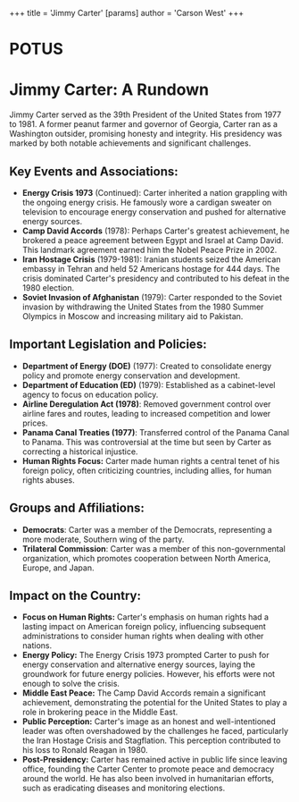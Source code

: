 +++
 title = 'Jimmy Carter'
[params]
	author = 'Carson West'
+++
# POTUS
# Jimmy Carter: A Rundown

Jimmy Carter served as the 39th President of the United States from 1977 to 1981. A former peanut farmer and governor of Georgia, Carter ran as a Washington outsider, promising honesty and integrity. His presidency was marked by both notable achievements and significant challenges.

## Key Events and Associations:

*   **Energy Crisis 1973** (Continued): Carter inherited a nation grappling with the ongoing energy crisis. He famously wore a cardigan sweater on television to encourage energy conservation and pushed for alternative energy sources.
*   **Camp David Accords** (1978): Perhaps Carter's greatest achievement, he brokered a peace agreement between Egypt and Israel at Camp David. This landmark agreement earned him the Nobel Peace Prize in 2002.
*   **Iran Hostage Crisis** (1979-1981): Iranian students seized the American embassy in Tehran and held 52 Americans hostage for 444 days. The crisis dominated Carter's presidency and contributed to his defeat in the 1980 election.
*   **Soviet Invasion of Afghanistan** (1979): Carter responded to the Soviet invasion by withdrawing the United States from the 1980 Summer Olympics in Moscow and increasing military aid to Pakistan.

## Important Legislation and Policies:

*   **Department of Energy (DOE)** (1977): Created to consolidate energy policy and promote energy conservation and development.
*   **Department of Education (ED)** (1979): Established as a cabinet-level agency to focus on education policy.
*   **Airline Deregulation Act (1978)**: Removed government control over airline fares and routes, leading to increased competition and lower prices.
*   **Panama Canal Treaties (1977)**: Transferred control of the Panama Canal to Panama. This was controversial at the time but seen by Carter as correcting a historical injustice.
*   **Human Rights Focus:** Carter made human rights a central tenet of his foreign policy, often criticizing countries, including allies, for human rights abuses.

## Groups and Affiliations:

*   **Democrats**: Carter was a member of the Democrats, representing a more moderate, Southern wing of the party.
*   **Trilateral Commission**: Carter was a member of this non-governmental organization, which promotes cooperation between North America, Europe, and Japan.

## Impact on the Country:

*   **Focus on Human Rights:** Carter's emphasis on human rights had a lasting impact on American foreign policy, influencing subsequent administrations to consider human rights when dealing with other nations.
*   **Energy Policy:** The Energy Crisis 1973 prompted Carter to push for energy conservation and alternative energy sources, laying the groundwork for future energy policies. However, his efforts were not enough to solve the crisis.
*   **Middle East Peace:** The Camp David Accords remain a significant achievement, demonstrating the potential for the United States to play a role in brokering peace in the Middle East.
*   **Public Perception:** Carter's image as an honest and well-intentioned leader was often overshadowed by the challenges he faced, particularly the Iran Hostage Crisis and Stagflation. This perception contributed to his loss to Ronald Reagan in 1980.
*   **Post-Presidency:** Carter has remained active in public life since leaving office, founding the Carter Center to promote peace and democracy around the world. He has also been involved in humanitarian efforts, such as eradicating diseases and monitoring elections.
